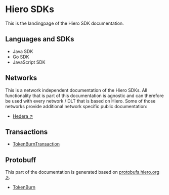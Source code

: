 # Hiero SDKs

This is the landingpage of the Hiero SDK documentation.

## Languages and SDKs

- Java SDK
- Go SDK
- JavaScript SDK

## Networks

This is a network independent documentation of the Hiero SDKs.
All functionality that is part of this documentation is agnostic and can therefore be used with every network / DLT that is based on Hiero.
Some of those networks provide additional network specific public documentation:

- [Hedera :arrow_upper_right:](../hedera/)

## Transactions

- [TokenBurnTransaction](TokenBurnTransaction.md)

## Protobuff

This part of the documentation is generated based on [protobufs.hiero.org :arrow_upper_right:](https://hashgraph.github.io/hedera-protobufs/).

- [TokenBurn](api/TokenBurn.md)


